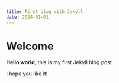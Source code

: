 ```yaml
---
title: First blog with Jekyll
date: 2024-01-01
---
```


# Welcome

**Hello world**, this is my first Jekyll blog post.

I hope you like it!
